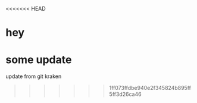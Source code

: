 <<<<<<< HEAD
# hey

some update
=======
update from git kraken
>>>>>>> 1ff073ffdbe940e2f345824b895ff5ff3d26ca46
